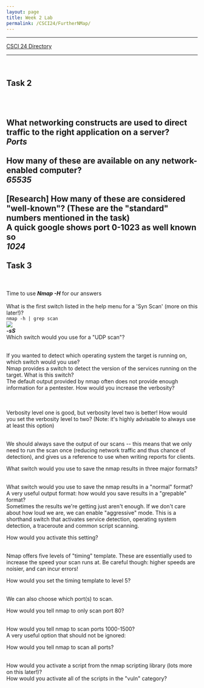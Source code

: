 ```yaml
---
layout: page
title: Week 2 Lab
permalink: /CSCI24/FurtherNMap/
---
```


---

[CSCI 24 Directory](https://zacvr.github.io/CSCI24/)
<br/>

---
<br/>

Task 2
---

<br/><br/>
What networking constructs are used to direct traffic to the right application on a server?
<br/>
***Ports***
<br/><br/>
How many of these are available on any network-enabled computer?
<br/>
***65535***
<br/><br/>
[Research] How many of these are considered "well-known"? (These are the "standard" numbers mentioned in the task)
<br/>
A quick google shows port 0-1023 as well known so
<br/>
***1024***
<br/><br/>
Task 3
---
<br/><br/>
Time to use
***Nmap -H*** for our answers
<br/><br/>
What is the first switch listed in the help menu for a 'Syn Scan' (more on this later!)?
<br/>
```nmap -h | grep scan```
<br/>
<img src="/images/CSCI24/FurtherNMap/Task 3 Q1.png">
<br/>
***-sS***
<br/>
Which switch would you use for a "UDP scan"?

<br/>
If you wanted to detect which operating system the target is running on, which switch would you use?

<br/>
Nmap provides a switch to detect the version of the services running on the target. What is this switch?

<br/>
The default output provided by nmap often does not provide enough information for a pentester. How would you increase the verbosity?

<br/><br/>
Verbosity level one is good, but verbosity level two is better! How would you set the verbosity level to two?
(Note: it's highly advisable to always use at least this option)

<br/>
We should always save the output of our scans -- this means that we only need to run the scan once (reducing network traffic and thus chance of detection), and gives us a reference to use when writing reports for clients.

What switch would you use to save the nmap results in three major formats?

<br/>
What switch would you use to save the nmap results in a "normal" format?

<br/>
A very useful output format: how would you save results in a "grepable" format?

<br/>
Sometimes the results we're getting just aren't enough. If we don't care about how loud we are, we can enable "aggressive" mode. This is a shorthand switch that activates service detection, operating system detection, a traceroute and common script scanning.

How would you activate this setting?

<br/>
Nmap offers five levels of "timing" template. These are essentially used to increase the speed your scan runs at. Be careful though: higher speeds are noisier, and can incur errors!

How would you set the timing template to level 5?

<br/>
We can also choose which port(s) to scan.

How would you tell nmap to only scan port 80?

<br/>
How would you tell nmap to scan ports 1000-1500?

<br/>
A very useful option that should not be ignored:

How would you tell nmap to scan all ports?

<br/>
How would you activate a script from the nmap scripting library (lots more on this later!)?

<br/>
How would you activate all of the scripts in the "vuln" category?

<br/>
